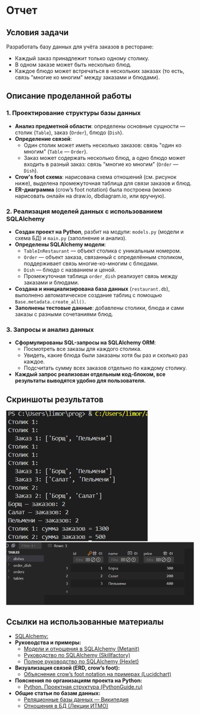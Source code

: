 # Отчет

## Условия задачи
Разработать базу данных для учёта заказов в ресторане:
- Каждый заказ принадлежит только одному столику.
- В одном заказе может быть несколько блюд.
- Каждое блюдо может встречаться в нескольких заказах (то есть, связь "многие ко многим" между заказами и блюдами).

## Описание проделанной работы

### 1. Проектирование структуры базы данных

- **Анализ предметной области**: определены основные сущности — столик (`Table`), заказ (`Order`), блюдо (`Dish`).
- **Определение связей**:
    - Один столик может иметь несколько заказов: связь "один ко многим" (`Table` — `Order`).
    - Заказ может содержать несколько блюд, а одно блюдо может входить в разный заказ: связь "многие ко многим" (`Order` — `Dish`).
- **Crow's foot схема**: нарисована схема отношений (см. рисунок ниже), выделена промежуточная таблица для связи заказов и блюд.
- **ER-диаграмма** (crow’s foot notation) была построена (можно нарисовать онлайн на draw.io, dbdiagram.io, или вручную).

### 2. Реализация моделей данных с использованием SQLAlchemy

- **Создан проект на Python**, разбит на модули: `models.py` (модели и схема БД) и `main.py` (заполнение и анализ).
- **Определены SQLAlchemy модели**:
    - `TableInRestaurant` — объект столика с уникальным номером.
    - `Order` — объект заказа, связанный с определённым столиком, поддерживает связь многие-ко-многим с блюдами.
    - `Dish` — блюдо с названием и ценой.
    - Промежуточная таблица `order_dish` реализует связь между заказами и блюдами.
- **Создана и инициализирована база данных** (`restaurant.db`), выполнено автоматическое создание таблиц с помощью `Base.metadata.create_all()`.
- **Заполнены тестовые данные**: добавлены столики, блюда и сами заказы с разными сочетаниями блюд.

### 3. Запросы и анализ данных

- **Сформулированы SQL-запросы на SQLAlchemy ORM**:
    - Посмотреть все заказы для каждого столика.
    - Увидеть, какие блюда были заказаны хотя бы раз и сколько раз каждое.
    - Подсчитать сумму всех заказов отдельно по каждому столику.
- **Каждый запрос реализован отдельным код-блоком, все результаты выводятся удобно для пользователя.**

## Скриншоты результатов

![Вывода заказов](terminal.png)
![Блюда](dishes.png)

## Ссылки на использованные материалы

- [SQLAlchemy:](https://docs.sqlalchemy.org/)
- **Руководства и примеры:**
    - [Модели и отношения в SQLAlchemy (Metanit)](https://metanit.com/python/database/3.2.php)
    - [Руководство по SQLAlchemy (Skillfactory)](https://blog.skillfactory.ru/rukovodstvo-po-sqlalchemy-v-python/)
    - [Полное руководство по SQLAlchemy (Hexlet)](https://ru.hexlet.io/blog/posts/sqlalchemy-tutorial)
- **Визуализация связей (ERD, crow’s foot):**
    - [Объяснение crow’s foot notation на примерах (Lucidchart)](https://www.lucidchart.com/pages/er-diagrams)
- **Пояснения по организациям проекта на Python:**
    - [Python. Проектная структура (PythonGuide.ru)](https://pythonguide.ru/structures-in-python/)
- **Общие статьи по базам данных:**
    - [Реляционные базы данных — Википедия](https://ru.wikipedia.org/wiki/Реляционная_база_данных)
    - [Отношения в БД (Лекции ИТМО)](https://itmo.ru/ru/viewpage/view/50465/)